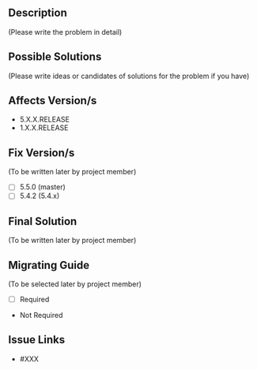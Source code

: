 ## Description
(Please write the problem in detail)

## Possible Solutions
(Please write ideas or candidates of solutions for the problem if you have)

## Affects Version/s
- 5.X.X.RELEASE
- 1.X.X.RELEASE

## Fix Version/s
(To be written later by project member)
- [ ] 5.5.0 (master)
- [ ] 5.4.2 (5.4.x)

## Final Solution
(To be written later by project member)

## Migrating Guide
(To be selected later by project member)
- [ ] Required
- Not Required

## Issue Links
- #XXX